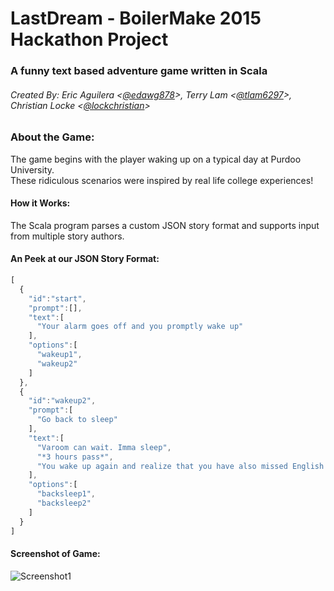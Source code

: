 # LastDream - BoilerMake 2015 Hackathon Project
### A funny text based adventure game written in Scala  
###### Created By: Eric Aguilera <[@edawg878]>, Terry Lam <[@tlam6297]>, Christian Locke <[@lockchristian]>

### About the Game:  
The game begins with the player waking up on a typical day at Purdoo University.  
These ridiculous scenarios were inspired by real life college experiences!  

#### How it Works:
The Scala program parses a custom JSON story format and supports input from multiple story authors.

#### An Peek at our JSON Story Format:
```javascript
[
  {
    "id":"start",
    "prompt":[],
    "text":[
      "Your alarm goes off and you promptly wake up"
    ],
    "options":[
      "wakeup1",
      "wakeup2"
    ]
  },
  {
    "id":"wakeup2",
    "prompt":[
      "Go back to sleep"
    ],
    "text":[
      "Varoom can wait. Imma sleep",
      "*3 hours pass*",
      "You wake up again and realize that you have also missed English 106 and CS 191"
    ],
    "options":[
      "backsleep1",
      "backsleep2"
    ]
  }
]
```

#### Screenshot of Game:
![Screenshot1](/../screenshots/src/main/resources/img/screen1.png?raw=true "Example Gameplay")

  [@edawg878]: <https://github.com/EDawg878>
  [@tlam6297]: <https://github.com/tlam6297>
  [@lockchristian]: <https://github.com/LockChristian>
